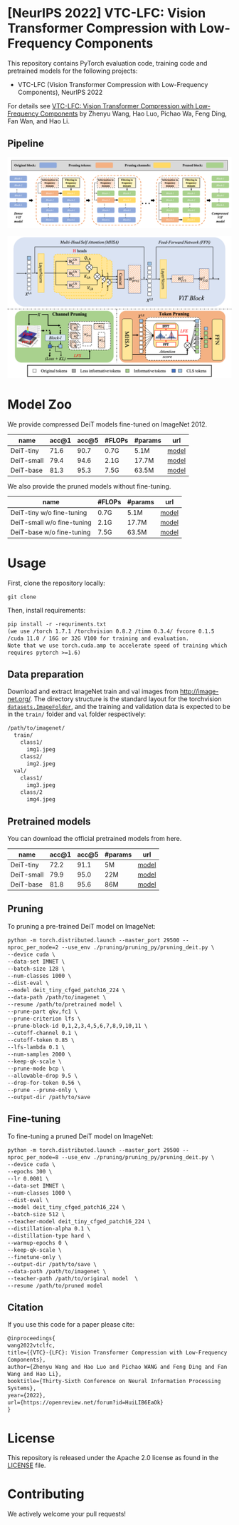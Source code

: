 # [NeurIPS 2022] VTC-LFC: Vision Transformer Compression with Low-Frequency Components

This repository contains PyTorch evaluation code, training code and pretrained models for the following projects:
* VTC-LFC (Vision Transformer Compression with Low-Frequency Components), NeurIPS 2022

For details see [VTC-LFC: Vision Transformer Compression with Low-Frequency Components](https://openreview.net/forum?id=HuiLIB6EaOk) by Zhenyu Wang, Hao Luo, Pichao Wa, Feng Ding, Fan Wan, and Hao Li. 

## Pipeline

![framework](figs/bcp.png)

![framework](figs/lfs-lfe.png)

# Model Zoo

We provide compressed DeiT models fine-tuned on ImageNet 2012.

| name | acc@1 | acc@5 | #FLOPs | #params | url |
| --- | --- | --- | --- | --- | --- |
| DeiT-tiny | 71.6 | 90.7 | 0.7G | 5.1M | [model](https://drive.google.com/file/d/1NSq3SRxnObfl6oaFE5gHtjnhzm0Lfc6S/view?usp=sharing) |
| DeiT-small | 79.4 | 94.6 | 2.1G | 17.7M | [model](https://drive.google.com/file/d/1pi8IOo35qcTuHl1yL4lOTqD0qj5LFsp-/view?usp=sharing) |
| DeiT-base | 81.3 | 95.3 | 7.5G | 63.5M | [model](https://drive.google.com/file/d/1JvFJ6IQo1vxI1sMeURtkxEINy1tmKDNa/view?usp=sharing) |

We also provide the pruned models without fine-tuning.

| name | #FLOPs | #params | url |
| --- | --- | --- | --- |
| DeiT-tiny w/o fine-tuning | 0.7G | 5.1M | [model](https://drive.google.com/file/d/1thTwwgc_qxpZ4XI-5bj58Rj2m8CK6Rar/view?usp=sharing) |
| DeiT-small w/o fine-tuning | 2.1G | 17.7M | [model](https://drive.google.com/file/d/1L5dj-xIhnsicwy8RC89wl83rJfdjx2Uv/view?usp=sharing) |
| DeiT-base w/o fine-tuning | 7.5G | 63.5M | [model](https://drive.google.com/file/d/1MYb7WnJSVjrYacBOeuzEbksDf8bdaD5u/view?usp=sharing) |

# Usage

First, clone the repository locally:
```
git clone
```
Then, install requirements:
```
pip install -r -requriments.txt
(we use /torch 1.7.1 /torchvision 0.8.2 /timm 0.3.4/ fvcore 0.1.5 /cuda 11.0 / 16G or 32G V100 for training and evaluation.
Note that we use torch.cuda.amp to accelerate speed of training which requires pytorch >=1.6)
```
## Data preparation

Download and extract ImageNet train and val images from http://image-net.org/.
The directory structure is the standard layout for the torchvision [`datasets.ImageFolder`](https://pytorch.org/docs/stable/torchvision/datasets.html#imagefolder), and the training and validation data is expected to be in the `train/` folder and `val` folder respectively:

```
/path/to/imagenet/
  train/
    class1/
      img1.jpeg
    class2/
      img2.jpeg
  val/
    class1/
      img3.jpeg
    class/2
      img4.jpeg
```

## Pretrained models

You can download the official pretrained models from here.

| name | acc@1 | acc@5 | #params | url |
| --- | --- | --- | --- | --- |
| DeiT-tiny | 72.2 | 91.1 | 5M | [model](https://dl.fbaipublicfiles.com/deit/deit_tiny_patch16_224-a1311bcf.pth) |
| DeiT-small | 79.9 | 95.0 | 22M| [model](https://dl.fbaipublicfiles.com/deit/deit_small_patch16_224-cd65a155.pth) |
| DeiT-base | 81.8 | 95.6 | 86M | [model](https://dl.fbaipublicfiles.com/deit/deit_base_patch16_224-b5f2ef4d.pth) |

## Pruning
To pruning a pre-trained DeiT model on ImageNet:
```
python -m torch.distributed.launch --master_port 29500 --nproc_per_node=2 --use_env ./pruning/pruning_py/pruning_deit.py \
--device cuda \
--data-set IMNET \
--batch-size 128 \
--num-classes 1000 \
--dist-eval \
--model deit_tiny_cfged_patch16_224 \
--data-path /path/to/imagenet \
--resume /path/to/pretrained model \
--prune-part qkv,fc1 \
--prune-criterion lfs \
--prune-block-id 0,1,2,3,4,5,6,7,8,9,10,11 \
--cutoff-channel 0.1 \
--cutoff-token 0.85 \
--lfs-lambda 0.1 \
--num-samples 2000 \
--keep-qk-scale \
--prune-mode bcp \
--allowable-drop 9.5 \
--drop-for-token 0.56 \
--prune --prune-only \
--output-dir /path/to/save
```

## Fine-tuning
To fine-tuning a pruned DeiT model on ImageNet:
```
python -m torch.distributed.launch --master_port 29500 --nproc_per_node=8 --use_env ./pruning/pruning_py/pruning_deit.py \
--device cuda \
--epochs 300 \
--lr 0.0001 \
--data-set IMNET \
--num-classes 1000 \
--dist-eval \
--model deit_tiny_cfged_patch16_224 \
--batch-size 512 \
--teacher-model deit_tiny_cfged_patch16_224 \
--distillation-alpha 0.1 \
--distillation-type hard \
--warmup-epochs 0 \
--keep-qk-scale \
--finetune-only \
--output-dir /path/to/save \
--data-path /path/to/imagenet \
--teacher-path /path/to/original model  \
--resume /path/to/pruned model
```

## Citation

If you use this code for a paper please cite:

```
@inproceedings{
wang2022vtclfc,
title={{VTC}-{LFC}: Vision Transformer Compression with Low-Frequency Components},
author={Zhenyu Wang and Hao Luo and Pichao WANG and Feng Ding and Fan Wang and Hao Li},
booktitle={Thirty-Sixth Conference on Neural Information Processing Systems},
year={2022},
url={https://openreview.net/forum?id=HuiLIB6EaOk}
}
```

# License
This repository is released under the Apache 2.0 license as found in the [LICENSE](LICENSE) file.

# Contributing
We actively welcome your pull requests!
